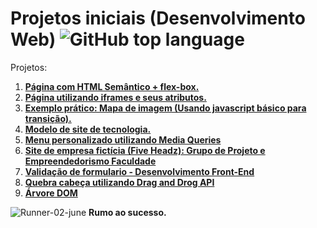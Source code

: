 ﻿# **Projetos iniciais (Desenvolvimento Web)** ![GitHub top language](https://img.shields.io/github/languages/top/rafaelrodrigopa/HTML)

Projetos:

1. **[Página com HTML Semântico + flex-box.](https://github.com/rafaelrodrigopa/HTML/tree/master/HTMLSemantico)**
2. **[Página utilizando iframes e seus atributos.](https://github.com/rafaelrodrigopa/HTML/tree/master/Iframe)**
3. **[Exemplo prático: Mapa de imagem (Usando javascript básico para transição).](https://github.com/rafaelrodrigopa/HTML/tree/master/Mapa%20da%20imagem)**
4. **[Modelo de site de tecnologia.](https://github.com/rafaelrodrigopa/HTML/tree/master/Modelo%20de%20site%20de%20tecnologia)**
5. **[Menu personalizado utilizando Media Queries](https://github.com/rafaelrodrigopa/HTML/tree/master/Menu%20personalizado)**
6. **[Site de empresa fictícia (Five Headz): Grupo de Projeto e Empreendedorismo Faculdade](https://github.com/rafaelrodrigopa/HTML/tree/master/Projeto-FiveHeadz)**
7. **[Validação de formulario - Desenvolvimento Front-End](https://github.com/rafaelrodrigopa/HTML/tree/master/ValidacaoFormulario)**
8. **[Quebra cabeça utilizando Drag and Drog API](https://github.com/rafaelrodrigopa/HTML/tree/master/Quebra-cabeca)**
9. **[Árvore DOM](https://github.com/rafaelrodrigopa/HTML/tree/master/ArvoreDOM)**

 ![Runner-02-june](https://user-images.githubusercontent.com/27809524/82710926-70b32600-9c5a-11ea-8946-bc322b06f267.gif) **Rumo ao sucesso.**

